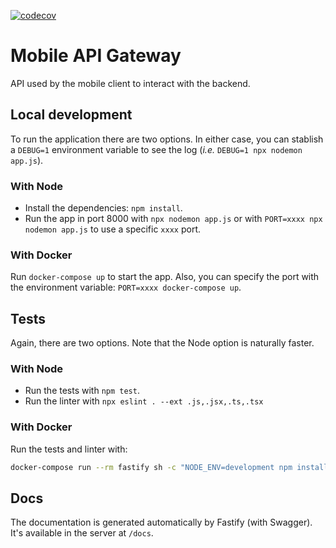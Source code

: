 [![codecov](https://codecov.io/gh/GrupoX-FIUBA/api-gateway-mobile/branch/main/graph/badge.svg?token=MEW4LULC2H)](https://codecov.io/gh/GrupoX-FIUBA/api-gateway-mobile)

# Mobile API Gateway

API used by the mobile client to interact with the backend.

## Local development

To run the application there are two options. In either case, you can stablish a `DEBUG=1` environment variable to see the log (_i.e._ `DEBUG=1 npx nodemon app.js`).

### With Node

- Install the dependencies: `npm install`.
- Run the app in port 8000 with `npx nodemon app.js` or with `PORT=xxxx npx nodemon app.js` to use a specific `xxxx` port.

### With Docker

Run `docker-compose up` to start the app. Also, you can specify the port with the environment variable: `PORT=xxxx docker-compose up`.

## Tests

Again, there are two options. Note that the Node option is naturally faster.

### With Node

- Run the tests with `npm test`.
- Run the linter with `npx eslint . --ext .js,.jsx,.ts,.tsx`

### With Docker

Run the tests and linter with:

```bash
docker-compose run --rm fastify sh -c "NODE_ENV=development npm install && npm test && npx eslint . --ext .js,.jsx,.ts,.tsx"
```

## Docs

The documentation is generated automatically by Fastify (with Swagger). It's available in the server at `/docs`.
